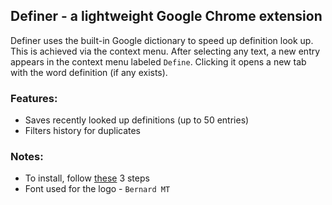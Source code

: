 ## Definer - a lightweight Google Chrome extension

Definer uses the built-in Google dictionary to speed up definition look up. This is achieved via the context menu. After selecting any text, a new entry appears in the context menu labeled `Define`. Clicking it opens a new tab with the word definition (if any exists).

### Features:
 * Saves recently looked up definitions (up to 50 entries)
 * Filters history for duplicates

### Notes:
 * To install, follow [these](https://developer.chrome.com/extensions/getstarted#manifest) 3 steps
 * Font used for the logo - `Bernard MT`
 
